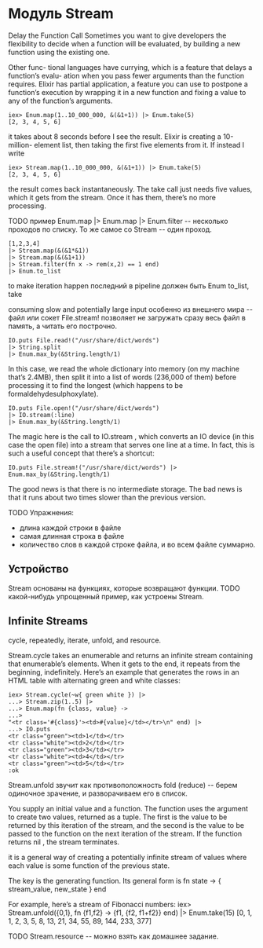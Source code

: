 # Модуль Stream

Delay the Function Call
Sometimes you want to give developers the flexibility to decide when a function
will be evaluated, by building a new function using the existing one. 

Other func-
tional languages have currying, which is a feature that delays a function’s evalu-
ation when you pass fewer arguments than the function requires. Elixir has partial
application, a feature you can use to postpone a function’s execution by wrapping
it in a new function and fixing a value to any of the function’s arguments.

```
iex> Enum.map(1..10_000_000, &(&1+1)) |> Enum.take(5)
[2, 3, 4, 5, 6]
```
it takes about 8 seconds before I see the result. Elixir is creating a 10-million-
element list, then taking the first five elements from it. If instead I write
```
iex> Stream.map(1..10_000_000, &(&1+1)) |> Enum.take(5)
[2, 3, 4, 5, 6]
```
the result comes back instantaneously. The take call just needs five values,
which it gets from the stream. Once it has them, there’s no more processing.


TODO пример Enum.map |> Enum.map |> Enum.filter -- несколько проходов по списку.
То же самое со Stream -- один проход.

```
[1,2,3,4]
|> Stream.map(&(&1*&1))
|> Stream.map(&(&1+1))
|> Stream.filter(fn x -> rem(x,2) == 1 end)
|> Enum.to_list
```

to make iteration happen последний в pipeline должен быть Enum
to_list, take

consuming slow and potentially large input
особенно из внешнего мира -- файл или сокет
File.stream! позволяет не загружать сразу весь файл в память, а читать его построчно.

```
IO.puts File.read!("/usr/share/dict/words")
|> String.split
|> Enum.max_by(&String.length/1)
```
In this case, we read the whole dictionary into memory (on my machine that’s
2.4MB), then split it into a list of words (236,000 of them) before processing
it to find the longest (which happens to be formaldehydesulphoxylate).

```
IO.puts File.open!("/usr/share/dict/words")
|> IO.stream(:line)
|> Enum.max_by(&String.length/1)
```
The magic here is the call to IO.stream , which converts an IO device (in this
case the open file) into a stream that serves one line at a time. In fact, this is
such a useful concept that there’s a shortcut:
```
IO.puts File.stream!("/usr/share/dict/words") |> Enum.max_by(&String.length/1)
```
The good news is that there is no intermediate storage. 
The bad news is that it runs about two times slower than the previous version.

TODO Упражнения:
- длина каждой строки в файле
- самая длинная строка в файле
- количество слов в каждой строке файла, и во всем файле суммарно. 


## Устройство

Stream основаны на функциях, которые возвращают функции.
TODO какой-нибудь упрощенный пример, как устроены Stream.


## Infinite Streams

cycle, repeatedly, iterate, unfold, and resource.

Stream.cycle takes an enumerable and returns an infinite stream containing
that enumerable’s elements. When it gets to the end, it repeats from the
beginning, indefinitely. Here’s an example that generates the rows in an HTML
table with alternating green and white classes:
```
iex> Stream.cycle(~w{ green white }) |>
...> Stream.zip(1..5) |>
...> Enum.map(fn {class, value} ->
...>
"<tr class='#{class}'><td>#{value}</td></tr>\n" end) |>
...> IO.puts
<tr class="green"><td>1</td></tr>
<tr class="white"><td>2</td></tr>
<tr class="green"><td>3</td></tr>
<tr class="white"><td>4</td></tr>
<tr class="green"><td>5</td></tr>
:ok
```


Stream.unfold
звучит как противоположность fold (reduce) -- берем одиночное зрачение, и разворачиваем его в список.

You supply an initial value and
a function. The function uses the argument to create two values, returned as
a tuple. The first is the value to be returned by this iteration of the stream,
and the second is the value to be passed to the function on the next iteration
of the stream. If the function returns nil , the stream terminates.

it is a general way of creating
a potentially infinite stream of values where each value is some function of
the previous state.

The key is the generating function. Its general form is
fn state -> { stream_value, new_state } end

For example, here’s a stream of Fibonacci numbers:
iex> Stream.unfold({0,1}, fn {f1,f2} -> {f1, {f2, f1+f2}} end) |> Enum.take(15)
[0, 1, 1, 2, 3, 5, 8, 13, 21, 34, 55, 89, 144, 233, 377]


TODO
Stream.resource -- можно взять как домашнее задание.
